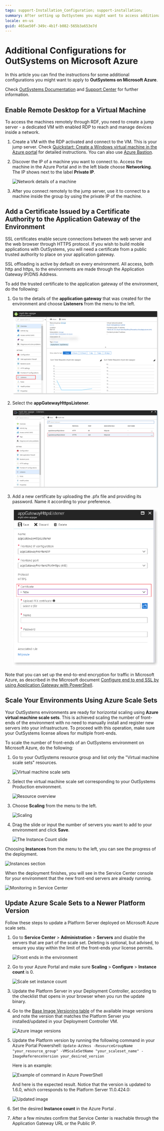```yaml
---
tags: support-Installation_Configuration; support-installation;
summary: After setting up OutSystems you might want to access additional configurations, such as Remote Desktop access, SSL certificates or the environment scaling.
locale: en-us
guid: 465ae50f-349c-4b1f-b082-565b3a653e7d
---
```


# Additional Configurations for OutSystems on Microsoft Azure

In this article you can find the instructions for some additional configurations you might want to apply to **OutSystems on Microsoft Azure**.

Check [OutSystems Documentation](https://success.outsystems.com/Documentation) and [Support Center](https://success.outsystems.com/Support) for further information.

## Enable Remote Desktop for a Virtual Machine

To access the machines remotely through RDF, you need to create a jump server - a dedicated VM with enabled RDP to reach and manage devices inside a network.

1. Create a VM with the RDP activated and connect to the VM. This is your jump server. Check [Quickstart: Create a Windows virtual machine in the Azure portal](<https://docs.microsoft.com/en-us/azure/virtual-machines/windows/quick-create-portal>) for detailed instructions. You can also use [Azure Bastion](https://azure.microsoft.com/services/azure-bastion).

1. Discover the IP of a machine you want to connect to. Access the machine in the Azure Portal and in the left blade choose **Networking**. The IP shows next to the label **Private IP**.

    ![Network details of a machine](images/additconf-private-ip.png?width=500)  

1. After you connect remotely to the jump server, use it to connect to a machine inside the group by using the private IP of the machine.

## Add a Certificate Issued by a Certificate Authority to the Application Gateway of the Environment

SSL certificates enable secure connections between the web server and the web browser through HTTPS protocol. If you wish to build mobile applications with OutSystems, you will need a certificate from a public trusted authority to place on your application gateway.

SSL offloading is active by default on every environment. All access, both http and https, to the environments are made through the Application Gateway IP/DNS Address.

To add the trusted certificate to the application gateway of the environment, do the following:

1. Go to the details of the **application gateway** that was created for the environment and choose **Listeners** from the menu to the left.

    ![Application gateway](images/additconf-image12.png?width=700)  

1. Select the **appGatewayHttpsListener**.

    ![appGatewayHttpsListener](images/additconf-image20.png?width=700)  

1. Add a new certificate by uploading the .pfx file and providing its password. Name it according to your preference.

    ![The certificate combo box](images/additconf-image11.png)

Note that you can set up the end-to-end encryption for traffic in Microsoft Azure, as described in the Microsoft document [Configure end to end SSL by using Application Gateway with PowerShell](https://docs.microsoft.com/en-us/azure/application-gateway/application-gateway-end-to-end-ssl-powershell).

## Scale Your Environments Using Azure Scale Sets

Your OutSystems environments are ready for horizontal scaling using **Azure virtual machine scale sets**. This is achieved scaling the number of front-ends of the environment with no need to manually install and register new servers into your infrastructure. To proceed with this operation, make sure your OutSystems license allows for multiple front-ends.

To scale the number of front-ends of an OutSystems environment on Microsoft Azure, do the following:

1. Go to your OutSystems resource group and list only the "Virtual machine scale sets" resources.

    ![Virtual machine scale sets](images/additconf-image6.png?width=700)  

1. Select the virtual machine scale set corresponding to your OutSystems Production environment.

    ![Resource overview](images/additconf-image2.png?width=700)

1. Choose **Scaling** from the menu to the left.

    ![Scaling](images/additconf-image5.png?width=700)  

1. Drag the slide or input the number of servers you want to add to your environment and click **Save**.

    ![The Instance Count slide](images/additconf-image3.png?width=700)

Choosing **Instances** from the menu to the left, you can see the progress of the deployment.

![Instances section](images/additconf-image1.png?width=700)

When the deployment finishes, you will see in the Service Center console for your environment that the new front-end servers are already running.

![Monitoring in Service Center](images/additconf-image25.png?width=700)

## Update Azure Scale Sets to a Newer Platform Version

Follow these steps to update a Platform Server deployed on Microsoft Azure scale sets.

1. Go to **Service Center** > **Administration** > **Servers** and disable the servers that are part of the scale set. Deleting is optional, but advised, to ensure you stay within the limit of the front-ends your license permits.

    ![Front ends in the environment](images/azure-scale-sets-delete-env.png?width=700)

1. Go to your Azure Portal and make sure **Scaling** > **Configure** > **Instance count** is 0.

    ![Scale set instance count](images/azure-scale-sets-instance-count.png?width=700)

1. Update the Platform Server in your Deployment Controller, according to the checklist that opens in your browser when you run the update binary.

1. Go to the [Base Image Versioning table](<https://github.com/OutSystems/AzureARMTemplates/#base-image-versioning>) of the available image versions and note the version that matches the Platform Server you installed/updated in your Deployment Controller VM.

    ![Azure image versions](images/azure-image-versions.png?width=700)

1. Update the Platform version by running the following command in your Azure Portal Powershell: `Update-AzVmss -ResourceGroupName "your_resource_group" -VMScaleSetName "your_scaleset_name" -ImageReferenceVersion your_desired_version`

    Here is an example:

    ![Example of command in Azure PowerShell](images/azure-powershell-image-update.png?width=700)

    And here is the expected result. Notice that the version is updated to 1.6.0, which corresponds to the Platform Server 11.0.424.0:

    ![Updated image](images/azure-updated-image.png?width=700)

1. Set the desired **Instance count** in the Azure Portal .

1. After a few minutes confirm that Service Center is reachable through the Application Gateway URL or the Public IP.
